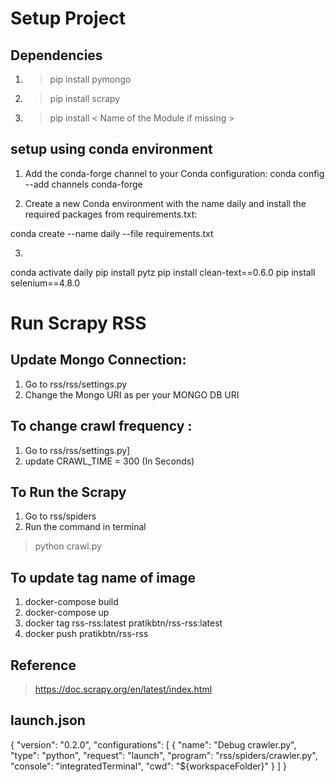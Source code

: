# Setup Project
## Dependencies
1. > pip install pymongo
2. > pip install scrapy
3. > pip install < Name of the Module if missing >

## setup using conda environment 

1. Add the conda-forge channel to your Conda configuration:
conda config --add channels conda-forge

2. Create a new Conda environment with the name daily and install the required packages from requirements.txt:

conda create --name daily --file requirements.txt

3. 
conda activate daily
pip install pytz
pip install clean-text==0.6.0
pip install selenium==4.8.0

# Run Scrapy RSS

## Update Mongo Connection:
1. Go to rss/rss/settings.py
2. Change the Mongo URI as per your MONGO DB URI

## To  change crawl frequency :

1. Go to rss/rss/settings.py]
2. update CRAWL_TIME = 300 (In Seconds)

## To Run the Scrapy

1. Go to rss/spiders
2. Run the command in terminal 
  > python crawl.py

## To update tag name of image

1. docker-compose build 
2.  docker-compose up 
3. docker tag rss-rss:latest pratikbtn/rss-rss:latest 
4. docker push pratikbtn/rss-rss


## Reference
> https://doc.scrapy.org/en/latest/index.html

## launch.json 

{
    "version": "0.2.0",
    "configurations": [
        {
            "name": "Debug crawler.py",
            "type": "python",
            "request": "launch",
            "program": "rss/spiders/crawler.py",
            "console": "integratedTerminal",
            "cwd": "${workspaceFolder}"
        }
    ]
}

